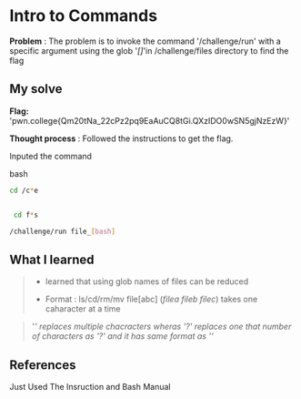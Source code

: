 




# Intro to Commands 

**Problem** : The problem is to invoke  the command '/challenge/run' with a specific argument using the glob '*[]*'in /challenge/files directory   to find the flag

## My solve

**Flag:** 'pwn.college{Qm20tNa_22cPz2pq9EaAuCQ8tGi.QXzIDO0wSN5gjNzEzW}'


**Thought process** :   Followed the instructions  to get the flag.

Inputed the command


bash
```bash
cd /c*e


 cd f*s

/challenge/run file_[bash]
```


## What I learned
>* learned  that using glob names of files can be reduced
>
>
>* Format : ls/cd/rm/mv  file[abc]      (*filea  fileb  filec*) takes one caharacter at a time 
>
>

> '*' replaces multiple chacracters wheras *'?'* replaces one that number of characters as *'?'* and it has same format as *'*'*
> 
>  

## References
Just Used The Insruction and Bash Manual
